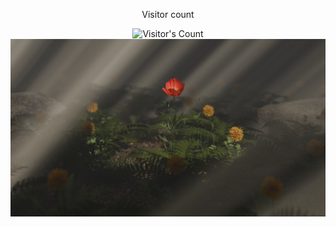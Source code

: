 <div align="center"> 
  <p>Visitor count</p>
  <img src="https://profile-counter.glitch.me/Tubsterlol/count.svg" alt="Visitor's Count" />
</div>

<img src="https://github.com/Tubsterlol/Tubsterlol/blob/main/untitled.png" alt="Wild Rose">

